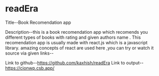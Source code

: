 # readEra
 Title--Book Recomendation app

 Description--this is a book recomendation app which recomends you different types of books with rating 
 and given authors name . This recomendation app is usually made with react.js which is a javascript library.
 amazing concepts of react are used here ,you can try or watch it source via given links--

 Link to github--https://github.com/kaxhish/readEra
 Link to output--https://cionwp.csb.app/

